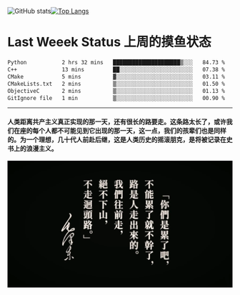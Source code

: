 ![GitHub stats](https://github-readme-stats.vercel.app/api?username=Mundanity-fc&hide=stars&count_private=true&show_icons=true&theme=prussian)[![Top Langs](https://github-readme-stats.vercel.app/api/top-langs/?username=Mundanity-fc&hide=javascript,html,css,blade&layout=compact&theme=prussian)](https://github.com/anuraghazra/github-readme-stats)

# Last Weeek Status 上周的摸鱼状态
<!--START_SECTION:waka-->

```text
Python           2 hrs 32 mins   █████████████████████▒░░░   84.73 %
C++              13 mins         ██░░░░░░░░░░░░░░░░░░░░░░░   07.38 %
CMake            5 mins          ▓░░░░░░░░░░░░░░░░░░░░░░░░   03.11 %
CMakeLists.txt   2 mins          ▒░░░░░░░░░░░░░░░░░░░░░░░░   01.50 %
ObjectiveC       2 mins          ▒░░░░░░░░░░░░░░░░░░░░░░░░   01.13 %
GitIgnore file   1 min           ▒░░░░░░░░░░░░░░░░░░░░░░░░   00.90 %
```

<!--END_SECTION:waka-->

---

#### 人类距离共产主义真正实现的那一天，还有很长的路要走。这条路太长了，或许我们在座的每个人都不可能见到它出现的那一天，这一点，我们的孩辈们也是同样的。为一个理想，几十代人前赴后继，这是人类历史的摇滚朋克，是将被记录在史书上的浪漫主义。

![HeSays](./HeSays.webp)
